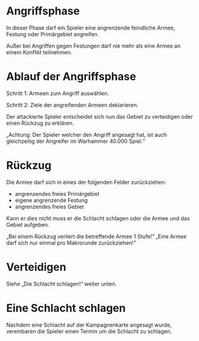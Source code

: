 # Angriffsphase

In dieser Phase darf ein Spieler eine angrenzende feindliche Armee, Festung oder Primärgebiet angreifen. 

Außer bei Angriffen gegen Festungen darf nie mehr als eine Armee an einem Konflikt teilnehmen.

# Ablauf der Angriffsphase

Schritt 1: 
Armeen zum Angriff auswählen.

Schritt 2: 
Ziele der angreifenden Armeen deklarieren.

Der attackierte Spieler entscheidet sich nun das Gebiet zu verteidigen oder einen Rückzug zu erklären.

„Achtung: Der Spieler welcher den Angriff angesagt hat, ist auch gleichzeitig der Angreifer im Warhammer 40.000 Spiel.“

# Rückzug

Die Armee darf sich in eines der folgenden Felder zurückziehen:

- angrenzendes freies Primärgebiet 
- eigene angrenzende Festung 
- angrenzendes freies Gebiet

Kann er dies nicht muss er die Schlacht schlagen oder die Armee und das Gebiet aufgeben.

„Bei einem Rückzug verliert die betreffende Armee 1 Stufe!“
„Eine Armee darf sich nur einmal pro Makrorunde zurückziehen!“

# Verteidigen 

Siehe „Die Schlacht schlagen!“ weiter unten.

# Eine Schlacht schlagen

Nachdem eine Schlacht auf der Kampagnenkarte angesagt wurde, vereinbaren die Spieler einen Termin um die Schlacht zu schlagen.